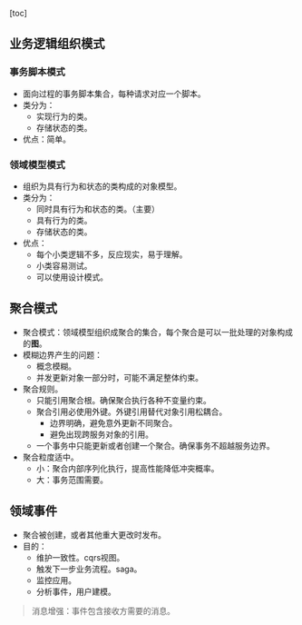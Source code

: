 [toc]
## 业务逻辑组织模式 ##
### 事务脚本模式 ###
- 面向过程的事务脚本集合，每种请求对应一个脚本。
- 类分为：
  - 实现行为的类。
  - 存储状态的类。
- 优点：简单。

### 领域模型模式 ###
- 组织为具有行为和状态的类构成的对象模型。
- 类分为：
  - 同时具有行为和状态的类。（主要）
  - 具有行为的类。
  - 存储状态的类。
- 优点：
  - 每个小类逻辑不多，反应现实，易于理解。
  - 小类容易测试。
  - 可以使用设计模式。

## 聚合模式 ##
- 聚合模式：领域模型组织成聚合的集合，每个聚合是可以一批处理的对象构成的**图**。
- 模糊边界产生的问题：
  - 概念模糊。
  - 并发更新对象一部分时，可能不满足整体约束。
- 聚合规则。
  - 只能引用聚合根。确保聚合执行各种不变量约束。
  - 聚合引用必使用外键。外键引用替代对象引用松耦合。
    - 边界明确，避免意外更新不同聚合。
    - 避免出现跨服务对象的引用。
  - 一个事务中只能更新或者创建一个聚合。确保事务不超越服务边界。
- 聚合粒度适中。
  - 小：聚合内部序列化执行，提高性能降低冲突概率。
  - 大：事务范围需要。

## 领域事件 ##
- 聚合被创建，或者其他重大更改时发布。
- 目的：
  - 维护一致性。cqrs视图。
  - 触发下一步业务流程。saga。
  - 监控应用。
  - 分析事件，用户建模。
> 消息增强：事件包含接收方需要的消息。